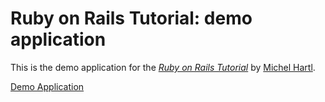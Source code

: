 # Ruby on Rails Tutorial: demo application

This is the demo application for the [*Ruby on Rails Tutorial*](http://railstutorial.org/) by [Michel Hartl](http://michaelhartl.com/).

[Demo Application](#)
